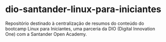# dio-santander-linux-para-iniciantes
Repositório destinado à centralização de resumos do conteúdo do bootcamp Linux para Iniciantes, uma parceria da DIO (Digital Innovation One) com a Santander Open Academy.
